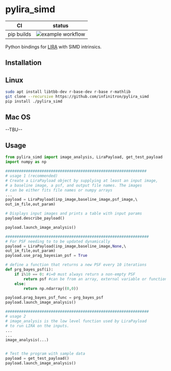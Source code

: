 pylira_simd
==============

|      CI              | status |
|----------------------|--------|
| pip builds           | ![example workflow](https://github.com/infinitron/pylira_simd/actions/workflows/pip.yml/badge.svg)

Python bindings for [LIRA](https://github.com/astrostat/pylira/) with SIMD intrinsics.

Installation
------------

## Linux
```bash
sudo apt install libtbb-dev r-base-dev r-base r-mathlib
git clone --recursive https://github.com/infinitron/pylira_simd
pip install ./pylira_simd
```

## Mac OS
--TBU--

Usage
------------
```python
from pylira_simd import image_analysis, LiraPayload, get_test_payload
import numpy as np

##############################################################
# usage 1 (recommended)
# Create a LiraPayload object by supplying at least an input image,
# a baseline image, a psf, and output file names. The images
# can be either fits file names or numpy arrays
...
payload = LiraPayload(inp_image,baseline_image,psf_image,\ 
out_im_file,out_param)

# Displays input images and prints a table with input params
payload.describe_payload()

payload.launch_image_analysis()

###############################################################
# For PSF needing to to be updated dynamically
payload = LiraPayload(inp_image,baseline_image,None,\ 
out_im_file,out_param)
payload.use_prag_bayesian_psf = True

# define a function that returns a new PSF every 10 iterations
def prg_bayes_psf(i):
    if i%10 == 0: #i=0 must always return a non-empty PSF
        return psf #can be from an array, external variable or function
    else:
        return np.ndarray((0,0))

payload.prag_bayes_psf_func = prg_bayes_psf
payload.launch_image_analysis()

###############################################################
# usage 2
# image_analysis is the low level function used by LiraPayload 
# to run LIRA on the inputs. 
...
...
image_analysis(...)


# Test the program with sample data
payload = get_test_payload()
payload.launch_image_analysis()
```
